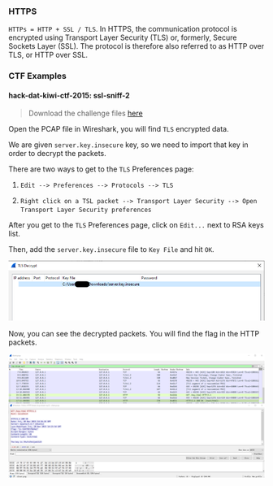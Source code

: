 ### HTTPS



`HTTPs = HTTP + SSL / TLS`. In HTTPS, the communication protocol is encrypted using Transport Layer Security (TLS) or, formerly, Secure Sockets Layer (SSL). The protocol is therefore also referred to as HTTP over TLS, or HTTP over SSL.


### CTF Examples


#### hack-dat-kiwi-ctf-2015: ssl-sniff-2


> Download the challenge files [here](https://github.com/ctf-wiki/ctf-challenges/tree/master/misc/cap/hack-dat-kiwi-ctf-2015-ssl-sniff-2)

Open the PCAP file in Wireshark, you will find `TLS` encrypted data.

We are given `server.key.insecure` key, so we need to import that key in order to decrypt the packets.


There are two ways to get to the `TLS` Preferences page:

1. `Edit --> Preferences --> Protocols --> TLS`

2. `Right click on a TSL packet --> Transport Layer Security --> Open Transport Layer Security preferences`


After you get to the `TLS` Preferences page, click on `Edit...` next to RSA keys list.

Then, add the `server.key.insecure` file to `Key File` and hit `OK`.

![](./figure/import-tls-key.png)

Now, you can see the decrypted packets. You will find the flag in the HTTP packets.

![](./figure/https-decrypted.png)
